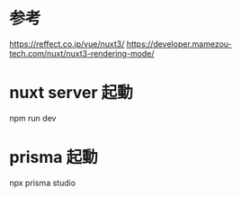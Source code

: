 # 参考
https://reffect.co.jp/vue/nuxt3/
https://developer.mamezou-tech.com/nuxt/nuxt3-rendering-mode/

# nuxt server 起動
npm run dev

# prisma 起動
npx prisma studio

